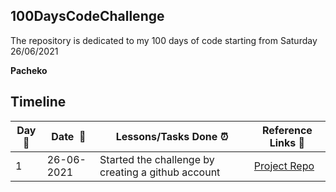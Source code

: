 ## 100DaysCodeChallenge
The repository is dedicated to my 100 days of code starting from Saturday 26/06/2021

**Pacheko**   

## Timeline

|**Day:pushpin:**|**Date &nbsp;:calendar:**|**Lessons/Tasks Done :alarm_clock:**| **Reference Links :link:**|
|------|-----------------|--------------------|---------------------|
|1|26-06-2021|Started the challenge by creating a github account|[Project Repo](https://github.com/jamesprudence/node-practicals/blob/main/app.js)|
